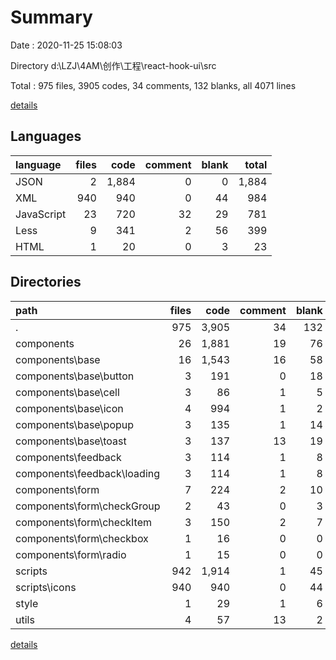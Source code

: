 # Summary

Date : 2020-11-25 15:08:03

Directory d:\LZJ\4AM\创作\工程\react-hook-ui\src

Total : 975 files,  3905 codes, 34 comments, 132 blanks, all 4071 lines

[details](details.md)

## Languages
| language | files | code | comment | blank | total |
| :--- | ---: | ---: | ---: | ---: | ---: |
| JSON | 2 | 1,884 | 0 | 0 | 1,884 |
| XML | 940 | 940 | 0 | 44 | 984 |
| JavaScript | 23 | 720 | 32 | 29 | 781 |
| Less | 9 | 341 | 2 | 56 | 399 |
| HTML | 1 | 20 | 0 | 3 | 23 |

## Directories
| path | files | code | comment | blank | total |
| :--- | ---: | ---: | ---: | ---: | ---: |
| . | 975 | 3,905 | 34 | 132 | 4,071 |
| components | 26 | 1,881 | 19 | 76 | 1,976 |
| components\base | 16 | 1,543 | 16 | 58 | 1,617 |
| components\base\button | 3 | 191 | 0 | 18 | 209 |
| components\base\cell | 3 | 86 | 1 | 5 | 92 |
| components\base\icon | 4 | 994 | 1 | 2 | 997 |
| components\base\popup | 3 | 135 | 1 | 14 | 150 |
| components\base\toast | 3 | 137 | 13 | 19 | 169 |
| components\feedback | 3 | 114 | 1 | 8 | 123 |
| components\feedback\loading | 3 | 114 | 1 | 8 | 123 |
| components\form | 7 | 224 | 2 | 10 | 236 |
| components\form\checkGroup | 2 | 43 | 0 | 3 | 46 |
| components\form\checkItem | 3 | 150 | 2 | 7 | 159 |
| components\form\checkbox | 1 | 16 | 0 | 0 | 16 |
| components\form\radio | 1 | 15 | 0 | 0 | 15 |
| scripts | 942 | 1,914 | 1 | 45 | 1,960 |
| scripts\icons | 940 | 940 | 0 | 44 | 984 |
| style | 1 | 29 | 1 | 6 | 36 |
| utils | 4 | 57 | 13 | 2 | 72 |

[details](details.md)
